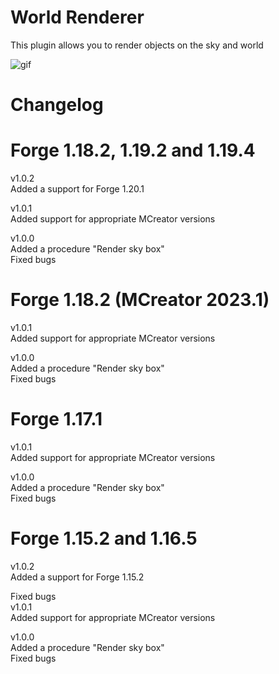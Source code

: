 # World Renderer
This plugin allows you to render objects on the sky and world

![gif](https://i.imgur.com/H9lEztq.png)

# Changelog  
# Forge 1.18.2, 1.19.2 and 1.19.4  
v1.0.2  
Added a support for Forge 1.20.1  
  
v1.0.1  
Added support for appropriate MCreator versions  
  
v1.0.0  
Added a procedure "Render sky box"  
Fixed bugs   
  
# Forge 1.18.2 (MCreator 2023.1)  
v1.0.1  
Added support for appropriate MCreator versions  
  
v1.0.0  
Added a procedure "Render sky box"  
Fixed bugs  
  
# Forge 1.17.1  
v1.0.1  
Added support for appropriate MCreator versions  
  
v1.0.0  
Added a procedure "Render sky box"  
Fixed bugs  
  
# Forge 1.15.2 and 1.16.5  
v1.0.2  
Added a support for Forge 1.15.2  
  
Fixed bugs  
v1.0.1  
Added support for appropriate MCreator versions  
  
v1.0.0  
Added a procedure "Render sky box"  
Fixed bugs  

